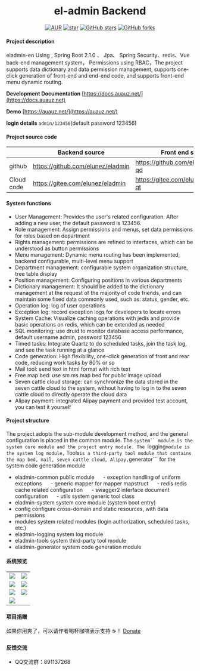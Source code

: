<h1 style="text-align: center">el-admin Backend</h1>
<div style="text-align: center">

[![AUR](https://img.shields.io/badge/license-Apache%20License%202.0-blue.svg)](https://github.com/elunez/eladmin/blob/master/LICENSE)
[![star](https://gitee.com/elunez/eladmin/badge/star.svg?theme=white)](https://gitee.com/elunez/eladmin)
[![GitHub stars](https://img.shields.io/github/stars/elunez/eladmin.svg?style=social&label=Stars)](https://github.com/elunez/eladmin)
[![GitHub forks](https://img.shields.io/github/forks/elunez/eladmin.svg?style=social&label=Fork)](https://github.com/elunez/eladmin)

</div>

#### Project description 
eladmin-en Using , Spring Boot 2.1.0 、 Jpa、 Spring Security、redis、Vue back-end management system， Permissions using RBAC，The project supports data dictionary and data permission management, supports one-click generation of front-end and end-end code, and supports front-end menu dynamic routing.

**Development Documentation**  [https://docs.auauz.net/](https://docs.auauz.net)

**Demo**  [https://auauz.net/](https://auauz.net/)

**login details** ```admin/123456```(default password 123456)

#### Project source code

|     |   Backend source  |   Front end source  |
|---  |--- | --- |
|  github   |  https://github.com/elunez/eladmin   |  https://github.com/elunez/eladmin-qd   |
|  Cloud code   |  https://gitee.com/elunez/eladmin   |  https://gitee.com/elunez/eladmin-qt   |

####  System functions
- User Management: Provides the user's related configuration. After adding a new user, the default password is 123456.
- Role management: Assign permissions and menus, set data permissions for roles based on department
- Rights management: permissions are refined to interfaces, which can be understood as button permissions
- Menu management: Dynamic menu routing has been implemented, backend configurable, multi-level menu support
- Department management: configurable system organization structure, tree table display
- Position management: Configuring positions in various departments
- Dictionary management: It should be added to the dictionary management at the request of the majority of code friends, and can maintain some fixed data commonly used, such as: status, gender, etc.
- Operation log: log of user operations
- Exception log: record exception logs for developers to locate errors
- System Cache: Visualize caching operations with jedis and provide basic operations on redis, which can be extended as needed
- SQL monitoring: use druid to monitor database access performance, default username admin, password 123456
- Timed tasks: Integrate Quartz to do scheduled tasks, join the task log, and see the task running at a glance
- Code generation: High flexibility, one-click generation of front and rear code, reducing work tasks by 80% or so
- Mail tool: send text in html format with rich text
- Free map bed: use sm.ms map bed for public image upload
- Seven cattle cloud storage: can synchronize the data stored in the seven cattle cloud to the system, without having to log in to the seven cattle cloud to directly operate the cloud data
- Alipay payment: integrated Alipay payment and provided test account, you can test it yourself

#### Project structure
The project adopts the sub-module development method, and the general configuration is placed in the common module. The ```system`` module is the system core module and the project entry module. The ```logging``` module is the system log module, ``` Tools``` is a third-party tool module that contains the map bed, mail, seven cattle cloud, Alipay, ```generator``` for the system code generation module
- eladmin-common public module
     - exception handling of uniform exceptions
     - generic mapper for mapper mapstruct
     - redis redis cache related configuration
     - swagger2 interface document configuration
     - utils system generic tool class
- eladmin-system system core module (system boot entry)
- config configure cross-domain and static resources, with data permissions
- modules system related modules (login authorization, scheduled tasks, etc.)
- eladmin-logging system log module
- eladmin-tools system third-party tool module
- eladmin-generator system code generation module
#### 系统预览
<table>
    <tr>
        <td><img src="https://i.loli.net/2019/05/18/5cdf77fa8144d68788.png"/></td>
        <td><img src="https://i.loli.net/2019/05/18/5cdf7763993e361778.png"/></td>
    </tr>
    <tr>
        <td><img src="https://i.loli.net/2019/05/18/5cdf7763971d453615.png"/></td>
        <td><img src="https://i.loli.net/2019/05/18/5cdf77632e85a60423.png"/></td>
    </tr>
    <tr>
        <td><img src="https://i.loli.net/2019/05/18/5cdf77632b4b090165.png"/></td>
        <td><img src="https://i.loli.net/2019/05/18/5cdf77639929277783.png"/></td>
    </tr>
    <tr>   
 <td><img src="https://i.loli.net/2019/05/18/5cdf78969adc389599.png"/></td>
    </tr>
</table>

#### 项目捐赠
如果你用爽了，可以请作者喝杯咖啡表示支持 ☕️！ [Donate](https://docs.auauz.net/#/jz)
#### 反馈交流
- QQ交流群：891137268
